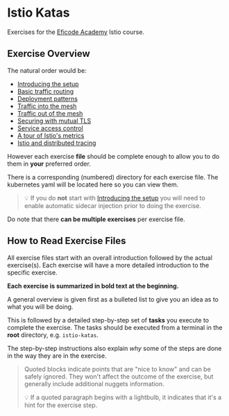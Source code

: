 # Istio Katas

Exercises for the [Eficode Academy](https://www.eficode.com/academy) Istio course.

## Exercise Overview

The natural order would be:

- [Introducing the setup](000-setup-introduction.md)
- [Basic traffic routing](001-basic-traffic-routing.md)
- [Deployment patterns](002-deployment-patterns.md)
- [Traffic into the mesh](003-ingress-traffic.md)
- [Traffic out of the mesh](004-egress-traffic.md)
- [Securing with mutual TLS](005-securing-with-mtls.md)
- [Service access control](006-service-access-control.md)
- [A tour of Istio's metrics](007-istio-metrics-tour.md)
- [Istio and distributed tracing](008-distributed-tracing.md)

However each exercise **file** should be complete enough to allow you to 
do them in **your** preferred order.

There is a corresponding (numbered) directory for each exercise file. The 
kubernetes yaml will be located here so you can view them.

> :bulb: If you do **not** start with [Introducing the setup](000-setup-introduction.md) 
> you will need to enable automatic sidecar injection prior to doing the exercise.

Do note that there **can be multiple exercises** per exercise file. 

## How to Read Exercise Files

All exercise files start with an overall introduction followed by the actual 
exercise(s). Each exercise will have a more detailed introduction to the 
specific exercise.

**Each exercise is summarized in bold text at the beginning.**

A general overview is given first as a bulleted list to give you an 
idea as to what you will be doing. 

This is followed by a detailed step-by-step set of **tasks** you execute 
to complete the exercise. The tasks should be executed from a terminal in 
the **root** directory, e.g. `istio-katas`.

The step-by-step instructions also explain _why_ some of the steps are 
done in the way they are in the exercise.

> Quoted blocks indicate points that are "nice to know" and can be safely 
> ignored. They won't affect the outcome of the exercise, but generally 
> include additional nuggets information.
>
> :bulb: If a quoted paragraph begins with a lightbulb, it indicates that 
> it's a hint for the exercise step.
